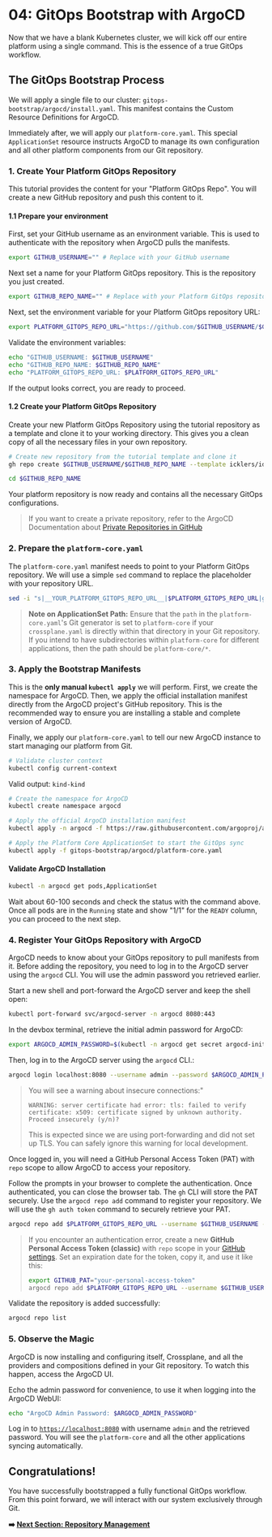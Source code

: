 # 04: GitOps Bootstrap with ArgoCD

Now that we have a blank Kubernetes cluster, we will kick off our entire platform using a single command. This is the essence of a true GitOps workflow.

## The GitOps Bootstrap Process

We will apply a single file to our cluster: `gitops-bootstrap/argocd/install.yaml`. This manifest contains the Custom Resource Definitions for ArgoCD.

Immediately after, we will apply our `platform-core.yaml`. This special `ApplicationSet` resource instructs ArgoCD to manage its own configuration and all other platform components from our Git repository.

### 1. Create Your Platform GitOps Repository

This tutorial provides the content for your "Platform GitOps Repo". You will create a new GitHub repository and push this content to it.

#### 1.1 Prepare your environment

First, set your GitHub username as an environment variable. This is used to authenticate with the repository when ArgoCD pulls the manifests.

```bash
export GITHUB_USERNAME="" # Replace with your GitHub username
```

Next set a name for your Platform GitOps repository. This is the repository you just created.

```bash
export GITHUB_REPO_NAME="" # Replace with your Platform GitOps repository name
```

Next, set the environment variable for your Platform GitOps repository URL:

```bash
export PLATFORM_GITOPS_REPO_URL="https://github.com/$GITHUB_USERNAME/$GITHUB_REPO_NAME.git"
```

Validate the environment variables:

```bash
echo "GITHUB_USERNAME: $GITHUB_USERNAME"
echo "GITHUB_REPO_NAME: $GITHUB_REPO_NAME"
echo "PLATFORM_GITOPS_REPO_URL: $PLATFORM_GITOPS_REPO_URL"
```

If the output looks correct, you are ready to proceed.

#### 1.2 Create your Platform GitOps Repository

Create your new Platform GitOps Repository using the tutorial repository as a template and clone it to your working directory. This gives you a clean copy of all the necessary files in your own repository.

```bash
# Create new repository from the tutorial template and clone it
gh repo create $GITHUB_USERNAME/$GITHUB_REPO_NAME --template icklers/idp-tutorial --public --clone

cd $GITHUB_REPO_NAME
```

Your platform repository is now ready and contains all the necessary GitOps configurations.

> If you want to create a private repository, refer to the ArgoCD Documentation about [Private Repositories in GitHub](https://argo-cd.readthedocs.io/en/stable/user-guide/private-repositories/#github-app-credential)

### 2. Prepare the `platform-core.yaml`

The `platform-core.yaml` manifest needs to point to your Platform GitOps repository. We will use a simple `sed` command to replace the placeholder with your repository URL.

```bash
sed -i "s|__YOUR_PLATFORM_GITOPS_REPO_URL__|$PLATFORM_GITOPS_REPO_URL|g" gitops-bootstrap/argocd/platform-core.yaml
```

> **Note on ApplicationSet Path:**
> Ensure that the `path` in the `platform-core.yaml`'s Git generator is set to `platform-core` if your `crossplane.yaml` is directly within that directory in your Git repository. If you intend to have subdirectories within `platform-core` for different applications, then the path should be `platform-core/*`.


### 3. Apply the Bootstrap Manifests

This is the **only manual `kubectl apply`** we will perform. First, we create the namespace for ArgoCD. Then, we apply the official installation manifest directly from the ArgoCD project's GitHub repository. This is the recommended way to ensure you are installing a stable and complete version of ArgoCD.

Finally, we apply our `platform-core.yaml` to tell our new ArgoCD instance to start managing our platform from Git.

```bash
# Validate cluster context
kubectl config current-context
```

Valid output: `kind-kind`

```bash
# Create the namespace for ArgoCD
kubectl create namespace argocd

# Apply the official ArgoCD installation manifest
kubectl apply -n argocd -f https://raw.githubusercontent.com/argoproj/argo-cd/stable/manifests/install.yaml

# Apply the Platform Core ApplicationSet to start the GitOps sync
kubectl apply -f gitops-bootstrap/argocd/platform-core.yaml
```

#### Validate ArgoCD Installation

```bash
kubectl -n argocd get pods,ApplicationSet
```

Wait about 60-100 seconds and check the status with the command above.
Once all pods are in the `Running` state and show "1/1" for the `READY` column, you can proceed to the next step.

### 4. Register Your GitOps Repository with ArgoCD

ArgoCD needs to know about your GitOps repository to pull manifests from it. Before adding the repository, you need to log in to the ArgoCD server using the `argocd` CLI. You will use the admin password you retrieved earlier.


Start a new shell and port-forward the ArgoCD server and keep the shell open:

```bash
kubectl port-forward svc/argocd-server -n argocd 8080:443
```

In the devbox terminal, retrieve the initial admin password for ArgoCD:

```bash
export ARGOCD_ADMIN_PASSWORD=$(kubectl -n argocd get secret argocd-initial-admin-secret -o jsonpath="{.data.password}" | base64 -d)
```

Then, log in to the ArgoCD server using the `argocd` CLI.:

```bash
argocd login localhost:8080 --username admin --password $ARGOCD_ADMIN_PASSWORD
```

> You will see a warning about insecure connections:"
>
> ```plaintext
> WARNING: server certificate had error: tls: failed to verify certificate: x509: certificate signed by unknown authority. Proceed insecurely (y/n)?
> ```
>
> This is expected since we are using port-forwarding and did not set up TLS. You can safely ignore this warning for local development.

Once logged in, you will need a GitHub Personal Access Token (PAT) with `repo` scope to allow ArgoCD to access your repository.

Follow the prompts in your browser to complete the authentication. Once authenticated, you can close the browser tab. The `gh` CLI will store the PAT securely. Use the `argocd repo add` command to register your repository. We will use the `gh auth token` command to securely retrieve your PAT.

```bash
argocd repo add $PLATFORM_GITOPS_REPO_URL --username $GITHUB_USERNAME --password $(gh auth token)
```

> If you encounter an authentication error, create a new **GitHub Personal Access Token (classic)** with `repo` scope in your [GitHub settings](https://github.com/settings/tokens). Set an expiration date for the token, copy it, and use it like this:
>
> ```bash
> export GITHUB_PAT="your-personal-access-token"
> argocd repo add $PLATFORM_GITOPS_REPO_URL --username $GITHUB_USERNAME --password $GITHUB_PAT
> ```

Validate the repository is added successfully:

```bash
argocd repo list
```

### 5. Observe the Magic

ArgoCD is now installing and configuring itself, Crossplane, and all the providers and compositions defined in your Git repository. To watch this happen, access the ArgoCD UI.

Echo the admin password for convenience, to use it when logging into the ArgoCD WebUI:

```bash
echo "ArgoCD Admin Password: $ARGOCD_ADMIN_PASSWORD"
```

Log in to [`https://localhost:8080`](https://localhost:8080) with username `admin` and the retrieved password. You will see the `platform-core` and all the other applications syncing automatically.

## Congratulations!

You have successfully bootstrapped a fully functional GitOps workflow. From this point forward, we will interact with our system exclusively through Git.

**➡️ [Next Section: Repository Management](../repository-management/01-multi-repo-strategy.md)**